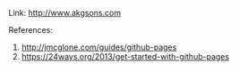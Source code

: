 
Link: http://www.akgsons.com



References: 

1. http://jmcglone.com/guides/github-pages
2. https://24ways.org/2013/get-started-with-github-pages
